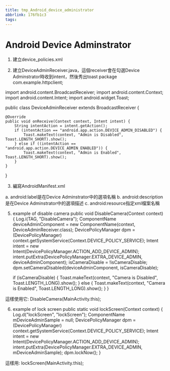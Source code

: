 ```yaml
---
title: tmp_Android_device_administrator
abbrlink: 176fb1c3
tags:
---
```

Android Device Adminstrator
===

1. 建立device_policies.xml
<device-admin xmlns:android="http://schemas.android.com/apk/res/android">
    <uses-policies>
        <disable-camera />
    </uses-policies>
</device-admin>

2. 建立DeviceAdminReceiver.java，這個receiver會在勾選Device Adminstrator時收到intent，然後秀出toast
package com.example.httpclient;

import android.content.BroadcastReceiver;
import android.content.Context;
import android.content.Intent;
import android.widget.Toast;

public class DeviceAdminReceiver extends BroadcastReceiver {

    @Override
    public void onReceive(Context context, Intent intent) {
        String intentAction = intent.getAction();
        if (intentAction == "android.app.action.DEVICE_ADMIN_DISABLED") {
            Toast.makeText(context, "Admin is Disabled", Toast.LENGTH_SHORT).show();
        } else if ((intentAction == "android.app.action.DEVICE_ADMIN_ENABLED")) {
            Toast.makeText(context, "Admin is Enabled", Toast.LENGTH_SHORT).show();
        }
    }
}

3. 編寫AndroidManifest.xml
<receiver android:name="DeviceAdminReceiver"
            android:label="@string/device_admin"
            android:description="@string/device_admin_description"
            android:permission="android.permission.BIND_DEVICE_ADMIN">
            <meta-data android:name="android.app.device_admin"
                              android:resource="@xml/device_policies" />
            <intent-filter>
                <action android:name="android.app.action.DEVICE_ADMIN_ENABLED" />
                <!--<action android:name="android.app.action.DEVICE_ADMIN_DISABLED" />
                      <action android:name="android.app.action.DEVICE_ADMIN_DISABLE_REQUESTED" />-->
            </intent-filter>
</receiver>

a. android:label是在Device Adminstrator中的選項名稱
b. android:description是在Device Adminstrator中的選項描述
c. android:resource指定xml檔案名稱

5. example of disable camera
public void DisableCamera(Context context) {
    Log.i(TAG, "DisableCamera");
    ComponentName deviceAdminComponent = new ComponentName(context, DeviceAdminReceiver.class);
    DevicePolicyManager dpm = (DevicePolicyManager) context.getSystemService(Context.DEVICE_POLICY_SERVICE);
    Intent intent = new Intent(DevicePolicyManager.ACTION_ADD_DEVICE_ADMIN);
    intent.putExtra(DevicePolicyManager.EXTRA_DEVICE_ADMIN, deviceAdminComponent);
    isCameraDisable = !isCameraDisable;
    dpm.setCameraDisabled(deviceAdminComponent, isCameraDisable);

    if (isCameraDisable) {
        Toast.makeText(context, "Camera is Disabled", Toast.LENGTH_LONG).show();
    } else {
        Toast.makeText(context, "Camera is Enabled", Toast.LENGTH_LONG).show();
    }
}

這樣使用它: DisableCamera(MainActivity.this);

6. example of lock screen
public static void lockScreen(Context context) {
    Log.d("lockScreen", "lockScreen");
    ComponentName mDeviceAdminSample = null;
    DevicePolicyManager dpm = (DevicePolicyManager) context.getSystemService(Context.DEVICE_POLICY_SERVICE);
    Intent intent = new Intent(DevicePolicyManager.ACTION_ADD_DEVICE_ADMIN);
    intent.putExtra(DevicePolicyManager.EXTRA_DEVICE_ADMIN, mDeviceAdminSample);
    dpm.lockNow();
}

這樣用: lockScreen(MainActivity.this);